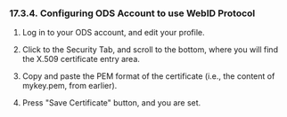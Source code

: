 <div id="vfoafsslconf" class="section">

<div class="titlepage">

<div>

<div>

### 17.3.4. Configuring ODS Account to use WebID Protocol

</div>

</div>

</div>

<div class="orderedlist">

1.  Log in to your ODS account, and edit your profile.

2.  Click to the Security Tab, and scroll to the bottom, where you will
    find the X.509 certificate entry area.

3.  Copy and paste the PEM format of the certificate (i.e., the content
    of mykey.pem, from earlier).

4.  Press "Save Certificate" button, and you are set.

</div>

</div>
